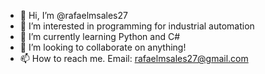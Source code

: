 - 👋 Hi, I’m @rafaelmsales27
- 👀 I’m interested in programming for industrial automation
- 🌱 I’m currently learning Python and C#
- 💞️ I’m looking to collaborate on anything!
- 📫 How to reach me. Email: rafaelmsales27@gmail.com

